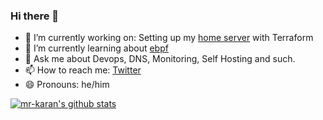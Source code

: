 ### Hi there 👋

- 🔭 I’m currently working on: Setting up my [home server](https://github.com/mr-karan/hydra) with Terraform
- 🌱 I’m currently learning about [ebpf](https://ebpf.io/)
- 💬 Ask me about Devops, DNS, Monitoring, Self Hosting and such.
- 📫 How to reach me: [Twitter](https://twitter.com/mrkaran_)
- 😄 Pronouns: he/him

[![mr-karan's github stats](https://github-readme-stats.vercel.app/api?username=mr-karan)](https://github.com/anuraghazra/github-readme-stats)
